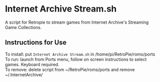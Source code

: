 # Internet Archive Stream.sh	
A script for Retropie to stream games from Internet Archive's Streaming Game Collections.

## Instructions for Use
To install: put `Internet Archive Stream.sh` in /home/pi/RetroPie/roms/ports  
To run: launch from Ports menu, follow on screen instructions to select games. Keyboard required.  
To remove: delete script from ~/RetroPie/roms/ports and remove ~/.InternetArchive/
